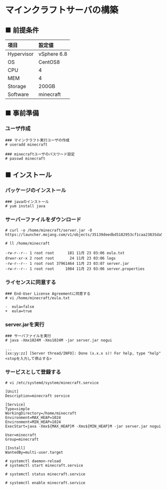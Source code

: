 # マインクラフトサーバの構築
## ■ 前提条件
|項目|設定値|
|:---|:---|
|Hypervisor|vSphere 6.8|
|OS|CentOS8|
|CPU|4|
|MEM|4|
|Storage|200GB|
|Software|minecraft|
## ■ 事前準備
### ユーザ作成
```
### マインクラフト実行ユーザの作成
# useradd minecraft

### minecraftユーザのパスワード設定
# passwd minecraft
```
## ■ インストール
### パッケージのインストール
```
### javaのインストール
# yum install java
```
### サーバーファイルをダウンロード
```
# curl -o /home/minecraft/server.jar -O https://launcher.mojang.com/v1/objects/35139deedbd5182953cf1caa23835da59ca3d7cd/server.jar
```
```
# ll /home/minecraft
```
```
-rw-r--r-- 1 root root      181 11月 23 03:06 eula.txt
drwxr-xr-x 2 root root       24 11月 23 03:06 logs
-rw-r--r-- 1 root root 37961464 11月 23 03:07 server.jar
-rw-r--r-- 1 root root     1084 11月 23 03:06 server.properties
```
### ライセンスに同意する
```
### End-User License Agreementに同意する
# vi /home/minecraft/eula.txt
```
```
-  eula=false
+  eula=true
```
### server.jarを実行
```
### サーバファイルを実行
# java -Xmx1024M -Xms1024M -jar server.jar nogui
```
```
...
[xx:yy:zz] [Server thread/INFO]: Done (x.x.x s)! For help, type "help"
<stopを入力して停止する>
```
### サービスとして登録する
```
# vi /etc/systemd/system/minecraft.service
```
```
[Unit]
Description=minecraft service

[Service]
Type=simple
WorkingDirectory=/home/minecraft
Environment=MAX_HEAP=1024
Environment=MIN_HEAP=1024
ExecStart=java -Xmx${MAX_HEAP}M -Xms${MIN_HEAP}M -jar server.jar nogui

User=minecraft
Group=minecraft

[Install]
WantedBy=multi-user.target
```
```
# systemctl daemon-reload
# systemctl start minecraft.service
```
```
# systemctl status minecraft.service
```
```
# systemctl enable minecraft.service
```
